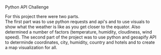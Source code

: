 Python API Challenge

For this project there were two parts.  
The first part was to use python requests and api's and to use visuals to show what the weather is like as you get closer to the equator.  Also determined a number of factors (temperature, humidity, cloudiness, wind speed).
The second part of the project was to use python and geoapify API to determinde coordinates, city, humidity, country and hotels and to create a map visualization for all.
